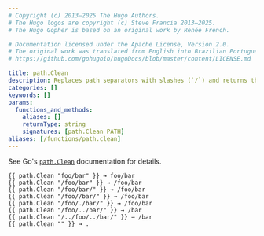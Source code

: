 ```yaml
---
# Copyright (c) 2013–2025 The Hugo Authors.
# The Hugo logos are copyright (c) Steve Francia 2013–2025.
# The Hugo Gopher is based on an original work by Renée French.

# Documentation licensed under the Apache License, Version 2.0.
# The original work was translated from English into Brazilian Portuguese.
# https://github.com/gohugoio/hugoDocs/blob/master/content/LICENSE.md

title: path.Clean
description: Replaces path separators with slashes (`/`) and returns the shortest path name equivalent to the given path.
categories: []
keywords: []
params:
  functions_and_methods:
    aliases: []
    returnType: string
    signatures: [path.Clean PATH]
aliases: [/functions/path.clean]
---
```


See Go's [`path.Clean`] documentation for details.

[`path.Clean`]: https://pkg.go.dev/path#Clean

```go-html-template
{{ path.Clean "foo/bar" }} → foo/bar
{{ path.Clean "/foo/bar" }} → /foo/bar
{{ path.Clean "/foo/bar/" }} → /foo/bar
{{ path.Clean "/foo//bar/" }} → /foo/bar
{{ path.Clean "/foo/./bar/" }} → /foo/bar
{{ path.Clean "/foo/../bar/" }} → /bar
{{ path.Clean "/../foo/../bar/" }} → /bar
{{ path.Clean "" }} → .
```

